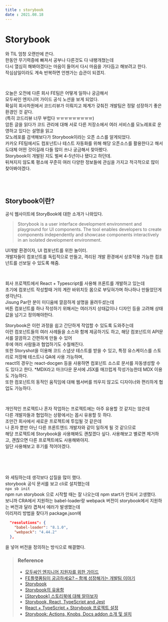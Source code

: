 ```yaml
---
title : storybook  
date : 2021.08.18
---
```


# Storybook
와 TIL 엄청 오랜만에 쓴다.  
한동안 무기력증에 빠져서 공부나 다른것도 다 내팽개쳤는데  
다시 열심히 해봐야겠다는 마음이 들어서 다시 마음을 가다듬고 해보려고 한다.  
작심삼일이라도 계속 반복하면 언젠가는 습관이 되겠지.

<br/>

오늘은 오전에 다른 회사 FE팀은 어떻게 일하나 궁금해서     
모두싸인 엔지니어 가이드 공식 노션을 보게 되었다.  
확실히 회사차원에서 코드리뷰가 이뤄지고 체계가 갖춰진 개발팀은 정말 성장하기 좋은 환경인 것 같다.  
(특히 코드리뷰 너무 부럽다 ㅠㅠㅠㅠㅠㅠㅠㅠㅠ)  
암튼 글을 읽다가 코드 관리에 대해 서로 다른 저장소에서 여러 서비스를 모노레포로 운영하고 있다는 설명을 읽고  
모노레포를 검색해보다가 Storybook이라는 오픈 소스를 알게되었다.  
카카오 FE팀에서도 컴포넌트나 테스트 자동화를 위해 해당 오픈소스를 활용한다고 해서  
도대체 어떤 것이길래 다들 많이 쓰나 궁금해서 찾아봤다.  
Storybook이 개발된 지도 벌써 4-5년이나 됐다고 하던데.  
뒤쳐지지 않도록 평소에 꾸준히 여러 다양한 정보들에 관심을 가지고 적극적으로 많이 찾아봐야겠다.   

<br/>
<br/>

## Storybook이란?
공식 웹사이트에 StoryBook에 대한 소개가 나와있다. 
> Storybook is a user interface development environment and playground for UI components. The tool enables developers to create components independently and showcase components interactively in an isolated development environment.

UI개발 환경이자, UI 컴포넌트를 위한 놀이터.  
개발자들이 컴포넌트를 독립적으로 만들고, 격리된 개발 환경에서 상호작용 가능한 컴포넌트를 선보일 수 있도록 해줌.  

<br/>


회사 프로젝트에서 React + Typescript를 사용해 프론트를 개발하고 있는데  
초기에 컴포넌트 작성할때 거의 계란 바위치듯 몸으로 부딪혀가며 하나하나 만들었던게 생각난다.  
Jisung Par란 분이 미디움에 깔끔하게 설명을 올려두셨는데  
버튼 컴포넌트를 하나 작성하기 위해서는 여러가지 상태값이나 디자인 등을 고려해 상태값을 넘기고 정의해야한다.  

Storybook은 이런 과정을 쉽고 간단하게 작업할 수 있도록 도와주는데  
이런 컴포넌트들의 여러 사례들을 소스와 함께 제공하기도 하고, 해당 컴포넌트의 API문서를 깔끔하고 간편하게 만들 수 있어  
후에 여러 사람들과 협업하기도 수월해진다.  
또한 Storyshot을 이용해 코드 스냅샷 테스트를 받을 수 있고, 특정 유스케이스를 스토리로 저장해 테스트나 QA에 사용 가능하며,  
react의 경우는 react-docgen 등을 사용하면 컴포넌트 소스로 문서를 자동생성할 수도 있다고 한다. 
*MDX라고 마크다운 문서에 JSX를 매끄럽게 작성가능한데 MDX 이용도 가능하다.   
또한 컴포넌트의 동적인 움직임에 대해 웹서버를 띄우지 않고도 디자이너와 편리하게 협업도 가능하다.

<br/>

개인적인 프로젝트나 혼자 작업하는 프로젝트에는 아주 유용할 것 같지는 않은데  
다른 개발자들과 협업하는 상황에서는 몹시 유용할 듯 하다.  
조만간 회사에서 새로운 프로젝트에 투입될 것 같은데  
나 혼자 뿐만 아닌 다른 프론트엔드 개발자와 같이 일하게 될 것 같으므로  
해당 프로젝트에 Storybook을 사용해봐도 괜찮겠다 싶다.
사용해보고 별로면 제거하고, 괜찮으면 다른 프로젝트에도 사용해봐야지.  
일단 사용해보고 후기를 적어야겠다.  

<br/>
<br/>
<br/>

와 세팅하는데 생각보다 삽질을 많이 했다.  
storybook 공식 문서를 보고 cli로 설치했는데   
`npx sb init`  
npm run storybook 으로 시작할 때는 잘 나오는데 npm start가 안되서 고생했다.  
보니까 CRA에서 지원하는 babel-loader랑 webpack 버전이 storybook에서 지원하는 버전과 달라 겹쳐서 에러가 발생했는데  
이리저리 방법을 찾다가 package.json에  
```json
  "resolutions": {
    "babel-loader": "8.1.0",
    "webpack": "4.44.2"
  },
```
을 넣어 버전을 정의하는 방식으로 해결했다.

> ### Reference
> * [모두싸인 엔지니어 지원자를 위한 가이드](https://www.notion.so/975a991feaa44450bfb29c3832091c24#b48e50e419f1431eae6a275fc1e4e555)
> * [FE플랫폼팀이 궁금하세요? – 함께 성장해가는 개발팀 이야기](https://tech.kakao.com/2020/09/21/kakao-fe-platform-team/)
> * [Storybook](https://storybook.js.org/)
> * [Storybook의 유용함](https://medium.com/@j_podracer/storybook%EC%9D%98-%EC%9C%A0%EC%9A%A9%ED%95%A8-8581ea618c32)
> * [[Storybook] 스토리북에 대해 알아보자](https://kjwsx23.tistory.com/541)
> * [Storybook, React, TypeScript and Jest](https://medium.com/@mtiller/storybook-react-typescript-and-jest-c9059ea06fa7)
> * [React + TypeScript + Storybook 프로젝트 설정](https://github.com/hohoya33/react-typescript-storybook)
> * [Storybook: Actions, Knobs, Docs addon 소개 및 설치](https://www.howdy-mj.me/storybook/02-addon-intro/)


